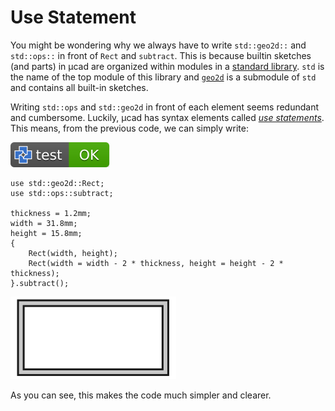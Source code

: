 # Use Statement

You might be wondering why we always have to write `std::geo2d::` and `std::ops::` in front of `Rect` and `subtract`.
This is because builtin sketches (and parts) in µcad are organized within modules in a
[standard library](../libs/std/README.md).
`std` is the name of the top module of this library and
[`geo2d`](../libs/std/geo2d/README.md)
is a submodule of `std` and contains all built-in sketches.

Writing `std::ops` and `std::geo2d` in front of each element seems redundant and cumbersome.
Luckily, µcad has syntax elements called [*use statements*](../structure/use.md).
This means, from the previous code, we can simply write:

[![test](.test/use.svg)](.test/use.log)

```µcad,use
use std::geo2d::Rect;
use std::ops::subtract;

thickness = 1.2mm;
width = 31.8mm;
height = 15.8mm;
{
    Rect(width, height);
    Rect(width = width - 2 * thickness, height = height - 2 * thickness);
}.subtract();
```

![Picture](.test/use-out.svg)

As you can see, this makes the code much simpler and clearer.
